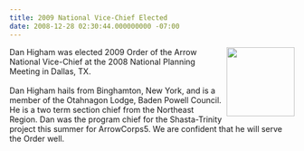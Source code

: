 ```yaml
---
title: 2009 National Vice-Chief Elected
date: 2008-12-28 02:30:44.000000000 -07:00
---
```

<img src=images/DanHigham.jpg width=120 height=122 align=right style=padding-left:5px>
Dan Higham was elected 2009 Order of the Arrow National Vice-Chief at the 2008 National Planning Meeting in Dallas, TX.
<br/><br/>
Dan Higham hails from Binghamton, New York, and is a member of the Otahnagon Lodge, Baden Powell Council. He is a two term section chief from the Northeast Region. Dan was the program chief for the Shasta-Trinity project this summer for ArrowCorps5. We are confident that he will serve the Order well.
